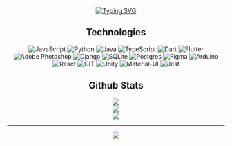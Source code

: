 <div align="center">

[![Typing SVG](https://readme-typing-svg.demolab.com?font=Fira+Code&pause=1000&random=false&width=435&lines=MarioDzA;Full-Stack+Developer)](https://git.io/typing-svg)

<h2> Technologies </h2>

![JavaScript](https://img.shields.io/badge/javascript-%23323330.svg?style=flat&logo=javascript&logoColor=%23F7DF1E) ![Python](https://img.shields.io/badge/python-3670A0?style=flat&logo=python&logoColor=ffdd54) ![Java](https://img.shields.io/badge/java-%23ED8B00.svg?style=flat&logo=openjdk&logoColor=white) ![TypeScript](https://img.shields.io/badge/typescript-%23007ACC.svg?style=flat&logo=typescript&logoColor=white) ![Dart](https://img.shields.io/badge/dart-%230175C2.svg?style=flat&logo=dart&logoColor=white) ![Flutter](https://img.shields.io/badge/Flutter-%2302569B.svg?style=flat&logo=Flutter&logoColor=white) ![Adobe Photoshop](https://img.shields.io/badge/adobe%20photoshop-%2331A8FF.svg?style=flat&logo=adobe%20photoshop&logoColor=white) ![Django](https://img.shields.io/badge/django-%23092E20.svg?style=flat&logo=django&logoColor=white) ![SQLite](https://img.shields.io/badge/sqlite-%2307405e.svg?style=flat&logo=sqlite&logoColor=white) ![Postgres](https://img.shields.io/badge/postgres-%23316192.svg?style=flat&logo=postgresql&logoColor=white) ![Figma](https://img.shields.io/badge/figma-%23F24E1E.svg?style=flat&logo=figma&logoColor=white) ![Arduino](https://img.shields.io/badge/-Arduino-00979D?style=flat&logo=Arduino&logoColor=white) ![React](https://img.shields.io/badge/react-%2320232a.svg?style=flat&logo=react&logoColor=%2361DAFB) ![GIT](https://img.shields.io/badge/GIT-E44C30?style=for-the-badge&logo=git&logoColor=white) ![Unity](https://img.shields.io/badge/Unity-100000?style=for-the-badge&logo=unity&logoColor=white) ![Material-UI](https://img.shields.io/badge/Material--UI-0081CB?style=for-the-badge&logo=material-ui&logoColor=white) ![Jest](https://img.shields.io/badge/Jest-323330?style=for-the-badge&logo=Jest&logoColor=white)

<h2> Github Stats </h2>

![](https://github-readme-stats.vercel.app/api?username=MarioDzA&theme=radical&hide_border=false&include_all_commits=true&count_private=true)<br/>
![](https://github-readme-streak-stats.herokuapp.com/?user=MarioDzA&theme=radical&hide_border=false)<br/>
![](https://github-readme-stats.vercel.app/api/top-langs/?username=MarioDzA&theme=radical&hide_border=false&include_all_commits=true&count_private=true&layout=compact)

---
[![](https://visitcount.itsvg.in/api?id=MarioDzA&icon=0&color=0)](https://visitcount.itsvg.in)

<!-- Proudly created with GPRM ( https://gprm.itsvg.in ) -->
